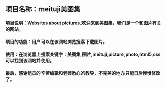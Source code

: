 <h2>项目名称：meituji美图集</h1>
<h4>项目说明：Websites about pictures.欢迎来到美图集，我们是一个和图片有关的网站。</h4>
<h4>项目的功能：用户可以在该网站浏览搜索下载图片。</h4>
<h4>使用：在浏览器上搜索关键字：美图集,图片,meituji,picture,photo,html5,css可以找到该网站并使用。</h4>
<h4>最后，感谢组员的辛苦编辑和老师悉心的教导，不完美的地方只能日后慢慢修改了。</h4>
